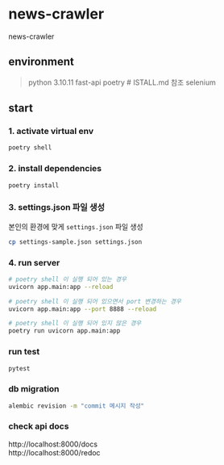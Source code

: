 # news-crawler

news-crawler

## environment

> python 3.10.11
> fast-api
> poetry # ISTALL.md 참조
> selenium

## start

### 1. activate virtual env
```sh
poetry shell
```

### 2. install dependencies
```sh
poetry install
```

### 3. settings.json 파일 생성
본인의 환경에 맞게 `settings.json` 파일 생성
```sh
cp settings-sample.json settings.json
```

### 4. run server
```sh
# poetry shell 이 실행 되어 있는 경우
uvicorn app.main:app --reload

# poetry shell 이 실행 되어 있으면서 port 변경하는 경우
uvicorn app.main:app --port 8888 --reload

# poetry shell 이 실행 되어 있지 않은 경우
poetry run uvicorn app.main:app
```

### run test
```sh
pytest
```

### db migration

```sh
alembic revision -m "commit 메시지 작성"
```

### check api docs
http://localhost:8000/docs <br/>
http://localhost:8000/redoc